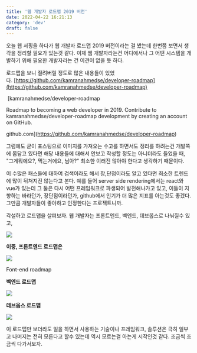 ```yaml
---
title: '웹 개발자 로드맵 2019 버전'
date: 2022-04-22 16:21:13
category: 'dev'
draft: false
---
```


오늘 웹 서핑을 하다가 웹 개발자 로드맵 2019 버전이라는 걸 봤는데 한번쯤 보면서 생각을 정리할 필요가 있는것 같다. 이제 웹 개발자라는건 어디에서나 그 어떤 시스템을 개발하기 위해 필요한 개발자라는 건 이견이 없을 듯 하다. 

로드맵을 보니 질려버릴 정도로 많은 내용들이 있었다. [https://github.com/kamranahmedse/developer-roadmap](https://github.com/kamranahmedse/developer-roadmap)

 [kamranahmedse/developer-roadmap

Roadmap to becoming a web developer in 2019. Contribute to kamranahmedse/developer-roadmap development by creating an account on GitHub.

github.com](https://github.com/kamranahmedse/developer-roadmap)

그럼에도 굳이 포스팅으로 이미지를 가져오는 수고를 하면서도 정리를 하려는건 개발쪽에 몸담고 있다면 해당 내용들에 대해서 안보고 작성할 정도는 아니더라도 들었을 때, "그게뭐에요?, 먹는거에요, 님아?" 최소한 이러진 않아야 한다고 생각하기 때문이다. 

이 수많은 패스들에 대하여 검색이라도 해서 장,단점이라도 알고 있다면 최소한 트렌드에 많이 뒤쳐지진 않는다고 본다. 예를 들어 server side rendering에서는 react와 vue가 있는데 그 둘은 다시 어떤 프레임워크로 파생되어 발전해나가고 있고, 이들이 지향하는 바라던가, 장단점이라던가, github에서 인기가 더 많은 지표를 아는것도 좋겠다. 그만큼 개발자들이 좋아하고 인정한다는 프로젝트니까.

각설하고 로드맵을 살펴보자. 웹 개발자는 프론트엔드, 벡엔드, 데브옵스로 나눠질수 있고,

![](https://blog.kakaocdn.net/dn/m6Eg2/btqxeJzNMAr/NYenDjkapu62Kf3lqPLIPk/img.png)

**이중, 프론트엔드 로드맵은**

![](https://blog.kakaocdn.net/dn/mVrKf/btqxf3RQEtV/onOEUJxuS3EvPlMp9ZXWK1/img.png)

Font-end roadmap

**벡엔드 로드맵**

![](https://blog.kakaocdn.net/dn/bfWufj/btqxcNQqIsD/ubSuDBvGgk2sWlpcB3ujf0/img.png)

**데브옵스 로드맵**

![](https://blog.kakaocdn.net/dn/ocWCQ/btqxfesNojG/2xSexDQKaCc55DZMQWHfXk/img.png)

이 로드맵만 보더라도 일을 하면서 사용하는 기술이나 프레임워크, 솔루션은 극히 일부고 나머지는 전혀 모른다고 할수 있는데 역시 모르는걸 아는게 시작인것 같다. 조금씩 조금씩 다가서보자.
